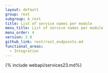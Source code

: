 ```yaml
---
layout: default
group: rest
subgroup: A_rest
title: List of service names per module
menu_title: List of service names per module
menu_order: 4
version: 2.0
github_link: rest/rest_endpoints.md
functional_areas:
  - Integration
---
```


{% include webapi/services23.md%}
